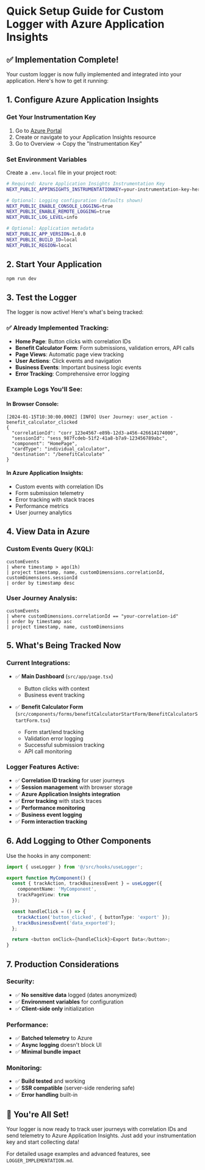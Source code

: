# Quick Setup Guide for Custom Logger with Azure Application Insights

## ✅ Implementation Complete!

Your custom logger is now fully implemented and integrated into your application. Here's how to get it running:

## 1. Configure Azure Application Insights

### Get Your Instrumentation Key
1. Go to [Azure Portal](https://portal.azure.com)
2. Create or navigate to your Application Insights resource
3. Go to Overview → Copy the "Instrumentation Key"

### Set Environment Variables
Create a `.env.local` file in your project root:

```bash
# Required: Azure Application Insights Instrumentation Key
NEXT_PUBLIC_APPINSIGHTS_INSTRUMENTATIONKEY=your-instrumentation-key-here

# Optional: Logging configuration (defaults shown)
NEXT_PUBLIC_ENABLE_CONSOLE_LOGGING=true
NEXT_PUBLIC_ENABLE_REMOTE_LOGGING=true
NEXT_PUBLIC_LOG_LEVEL=info

# Optional: Application metadata
NEXT_PUBLIC_APP_VERSION=1.0.0
NEXT_PUBLIC_BUILD_ID=local
NEXT_PUBLIC_REGION=local
```

## 2. Start Your Application

```bash
npm run dev
```

## 3. Test the Logger

The logger is now active! Here's what's being tracked:

### ✅ Already Implemented Tracking:
- **Home Page**: Button clicks with correlation IDs
- **Benefit Calculator Form**: Form submissions, validation errors, API calls
- **Page Views**: Automatic page view tracking
- **User Actions**: Click events and navigation
- **Business Events**: Important business logic events
- **Error Tracking**: Comprehensive error logging

### Example Logs You'll See:

#### In Browser Console:
```
[2024-01-15T10:30:00.000Z] [INFO] User Journey: user_action - benefit_calculator_clicked
{
  "correlationId": "corr_123e4567-e89b-12d3-a456-426614174000",
  "sessionId": "sess_987fcdeb-51f2-41a8-b7a9-123456789abc",
  "component": "HomePage",
  "cardType": "individual_calculator",
  "destination": "/benefitCalculate"
}
```

#### In Azure Application Insights:
- Custom events with correlation IDs
- Form submission telemetry
- Error tracking with stack traces
- Performance metrics
- User journey analytics

## 4. View Data in Azure

### Custom Events Query (KQL):
```kusto
customEvents
| where timestamp > ago(1h)
| project timestamp, name, customDimensions.correlationId, customDimensions.sessionId
| order by timestamp desc
```

### User Journey Analysis:
```kusto
customEvents
| where customDimensions.correlationId == "your-correlation-id"
| order by timestamp asc
| project timestamp, name, customDimensions
```

## 5. What's Being Tracked Now

### Current Integrations:
- ✅ **Main Dashboard** (`src/app/page.tsx`)
  - Button clicks with context
  - Business event tracking
  
- ✅ **Benefit Calculator Form** (`src/components/forms/benefitCalculatorStartForm/BenefitCalculatorStartForm.tsx`)
  - Form start/end tracking
  - Validation error logging
  - Successful submission tracking
  - API call monitoring

### Logger Features Active:
- ✅ **Correlation ID tracking** for user journeys
- ✅ **Session management** with browser storage
- ✅ **Azure Application Insights integration**
- ✅ **Error tracking** with stack traces
- ✅ **Performance monitoring**
- ✅ **Business event logging**
- ✅ **Form interaction tracking**

## 6. Add Logging to Other Components

Use the hooks in any component:

```typescript
import { useLogger } from '@/src/hooks/useLogger';

export function MyComponent() {
  const { trackAction, trackBusinessEvent } = useLogger({
    componentName: 'MyComponent',
    trackPageView: true
  });

  const handleClick = () => {
    trackAction('button_clicked', { buttonType: 'export' });
    trackBusinessEvent('data_exported');
  };

  return <button onClick={handleClick}>Export Data</button>;
}
```

## 7. Production Considerations

### Security:
- ✅ **No sensitive data** logged (dates anonymized)
- ✅ **Environment variables** for configuration
- ✅ **Client-side only** initialization

### Performance:
- ✅ **Batched telemetry** to Azure
- ✅ **Async logging** doesn't block UI
- ✅ **Minimal bundle impact**

### Monitoring:
- ✅ **Build tested** and working
- ✅ **SSR compatible** (server-side rendering safe)
- ✅ **Error handling** built-in

## 🎉 You're All Set!

Your logger is now ready to track user journeys with correlation IDs and send telemetry to Azure Application Insights. Just add your instrumentation key and start collecting data!

For detailed usage examples and advanced features, see `LOGGER_IMPLEMENTATION.md`.
